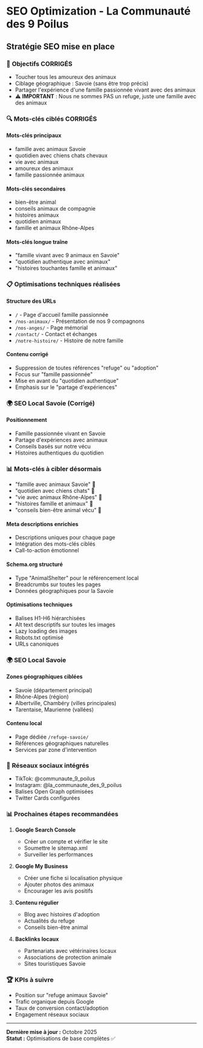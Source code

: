# SEO Optimization - La Communauté des 9 Poilus

## Stratégie SEO mise en place

### 🎯 **Objectifs CORRIGÉS**
- Toucher tous les amoureux des animaux
- Ciblage géographique : Savoie (sans être trop précis)
- Partager l'expérience d'une famille passionnée vivant avec des animaux
- ⚠️ **IMPORTANT** : Nous ne sommes PAS un refuge, juste une famille avec des animaux

### 🔍 **Mots-clés ciblés CORRIGÉS**

#### **Mots-clés principaux**
- famille avec animaux Savoie
- quotidien avec chiens chats chevaux
- vie avec animaux
- amoureux des animaux
- famille passionnée animaux

#### **Mots-clés secondaires**
- bien-être animal
- conseils animaux de compagnie
- histoires animaux
- quotidien animaux
- famille et animaux Rhône-Alpes

#### **Mots-clés longue traîne**
- "famille vivant avec 9 animaux en Savoie"
- "quotidien authentique avec animaux"
- "histoires touchantes famille et animaux"

### 📋 **Optimisations techniques réalisées**

#### **Structure des URLs**
- `/` - Page d'accueil famille passionnée
- `/nos-animaux/` - Présentation de nos 9 compagnons  
- `/nos-anges/` - Page mémorial
- `/contact/` - Contact et échanges
- `/notre-histoire/` - Histoire de notre famille

#### **Contenu corrigé**
- Suppression de toutes références "refuge" ou "adoption"
- Focus sur "famille passionnée"
- Mise en avant du "quotidien authentique"
- Emphasis sur le "partage d'expériences"

### 🌍 **SEO Local Savoie (Corrigé)**

#### **Positionnement**
- Famille passionnée vivant en Savoie
- Partage d'expériences avec animaux
- Conseils basés sur notre vécu
- Histoires authentiques du quotidien

### 📊 **Mots-clés à cibler désormais**
- "famille avec animaux Savoie" 🎯
- "quotidien avec chiens chats" 🎯  
- "vie avec animaux Rhône-Alpes" 🎯
- "histoires famille et animaux" 🎯
- "conseils bien-être animal vécu" 🎯

#### **Meta descriptions enrichies**
- Descriptions uniques pour chaque page
- Intégration des mots-clés ciblés
- Call-to-action émotionnel

#### **Schema.org structuré**
- Type "AnimalShelter" pour le référencement local
- Breadcrumbs sur toutes les pages
- Données géographiques pour la Savoie

#### **Optimisations techniques**
- Balises H1-H6 hiérarchisées
- Alt text descriptifs sur toutes les images
- Lazy loading des images
- Robots.txt optimisé
- URLs canoniques

### 🌍 **SEO Local Savoie**

#### **Zones géographiques ciblées**
- Savoie (département principal)
- Rhône-Alpes (région)
- Albertville, Chambéry (villes principales)
- Tarentaise, Maurienne (vallées)

#### **Contenu local**
- Page dédiée `/refuge-savoie/`
- Références géographiques naturelles
- Services par zone d'intervention

### 📱 **Réseaux sociaux intégrés**
- TikTok: @communaute_9_poilus
- Instagram: @la_communaute_des_9_poilus
- Balises Open Graph optimisées
- Twitter Cards configurées

### 📊 **Prochaines étapes recommandées**

1. **Google Search Console**
   - Créer un compte et vérifier le site
   - Soumettre le sitemap.xml
   - Surveiller les performances

2. **Google My Business**
   - Créer une fiche si localisation physique
   - Ajouter photos des animaux
   - Encourager les avis positifs

3. **Contenu régulier**
   - Blog avec histoires d'adoption
   - Actualités du refuge
   - Conseils bien-être animal

4. **Backlinks locaux**
   - Partenariats avec vétérinaires locaux
   - Associations de protection animale
   - Sites touristiques Savoie

### 🏆 **KPIs à suivre**
- Position sur "refuge animaux Savoie"
- Trafic organique depuis Google
- Taux de conversion contact/adoption
- Engagement réseaux sociaux

---

**Dernière mise à jour :** Octobre 2025  
**Statut :** Optimisations de base complètes ✅